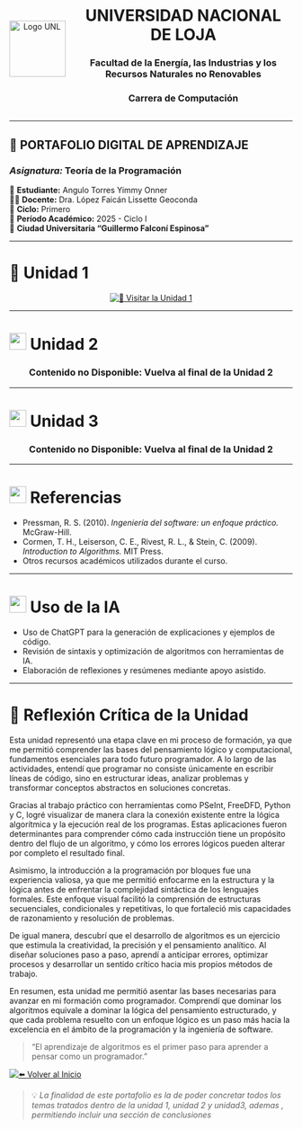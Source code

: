 <div align="center" style="display: flex; align-items: center; justify-content: center; gap: 15px;">

  <img src="https://github.com/user-attachments/assets/5bf46d3b-9cb3-432e-9d24-d464f54d1711" alt="Logo UNL" width="100" height="100" />

  <div style="text-align: center;">
    <h1>UNIVERSIDAD NACIONAL DE LOJA</h1>
    <h3>Facultad de la Energía, las Industrias y los Recursos Naturales no Renovables</h3>
    <h3>Carrera de Computación</h3>
  </div>

</div>

---

## 📘 **PORTAFOLIO DIGITAL DE APRENDIZAJE**  
### *Asignatura:* Teoría de la Programación  

📘 **Estudiante:** Angulo Torres Yimmy Onner  
👩‍🏫 **Docente:** Dra. López Faicán Lissette Geoconda  
🏫 **Ciclo:** Primero  
📅 **Período Académico:** 2025 - Ciclo I  
📍 **Ciudad Universitaria “Guillermo Falconí Espinosa”**  

---

# 📘 Unidad 1

<div align="center">

[![📗 Visitar la Unidad 1](https://img.shields.io/badge/📗_Visitar_la_Unidad_1-32CD32?style=for-the-badge)](./Unidad_1/Contenidos.md)

</div>

---

# <img src="https://img.icons8.com/fluency/48/laptop.png" width="30"/> Unidad 2

<div align="center">

### Contenido no Disponible: Vuelva al final de la Unidad 2
</div>

---

# <img src="https://img.icons8.com/fluency/48/brain.png" width="30"/> Unidad 3

<div align="center">

### Contenido no Disponible: Vuelva al final de la Unidad 2
</div>

---

# <img src="https://img.icons8.com/fluency/48/books.png" width="30"/> Referencias
- Pressman, R. S. (2010). *Ingeniería del software: un enfoque práctico.* McGraw-Hill.  
- Cormen, T. H., Leiserson, C. E., Rivest, R. L., & Stein, C. (2009). *Introduction to Algorithms.* MIT Press.  
- Otros recursos académicos utilizados durante el curso.

---

# <img src="https://img.icons8.com/fluency/48/artificial-intelligence.png" width="30"/> Uso de la IA
- Uso de ChatGPT para la generación de explicaciones y ejemplos de código.  
- Revisión de sintaxis y optimización de algoritmos con herramientas de IA.  
- Elaboración de reflexiones y resúmenes mediante apoyo asistido.

---
# 💭 Reflexión Crítica de la Unidad

Esta unidad representó una etapa clave en mi proceso de formación, ya que me permitió comprender las bases del pensamiento lógico y computacional, fundamentos esenciales para todo futuro programador.
A lo largo de las actividades, entendí que programar no consiste únicamente en escribir líneas de código, sino en estructurar ideas, analizar problemas y transformar conceptos abstractos en soluciones concretas.

Gracias al trabajo práctico con herramientas como PSeInt, FreeDFD, Python y C, logré visualizar de manera clara la conexión existente entre la lógica algorítmica y la ejecución real de los programas. Estas aplicaciones fueron determinantes para comprender cómo cada instrucción tiene un propósito dentro del flujo de un algoritmo, y cómo los errores lógicos pueden alterar por completo el resultado final.

Asimismo, la introducción a la programación por bloques fue una experiencia valiosa, ya que me permitió enfocarme en la estructura y la lógica antes de enfrentar la complejidad sintáctica de los lenguajes formales. Este enfoque visual facilitó la comprensión de estructuras secuenciales, condicionales y repetitivas, lo que fortaleció mis capacidades de razonamiento y resolución de problemas.

De igual manera, descubrí que el desarrollo de algoritmos es un ejercicio que estimula la creatividad, la precisión y el pensamiento analítico. Al diseñar soluciones paso a paso, aprendí a anticipar errores, optimizar procesos y desarrollar un sentido crítico hacia mis propios métodos de trabajo.

En resumen, esta unidad me permitió asentar las bases necesarias para avanzar en mi formación como programador.
Comprendí que dominar los algoritmos equivale a dominar la lógica del pensamiento estructurado, y que cada problema resuelto con un enfoque lógico es un paso más hacia la excelencia en el ámbito de la programación y la ingeniería de software.

> “El aprendizaje de algoritmos es el primer paso para aprender a pensar como un programador.”  

<div align="left">

[![⬅️ Volver al Inicio](https://img.shields.io/badge/⬅️_Volver_al_Inicio-blue?style=for-the-badge)](../index.md)

</div>

> 💡 *La finalidad de este portafolio es la de poder concretar todos los temas tratados dentro de la unidad 1, unidad 2 y unidad3, ademas , permitiendo incluir una sección de conclusiones*
